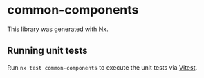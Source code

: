 # common-components

This library was generated with [Nx](https://nx.dev).

## Running unit tests

Run `nx test common-components` to execute the unit tests via [Vitest](https://vitest.dev/).
